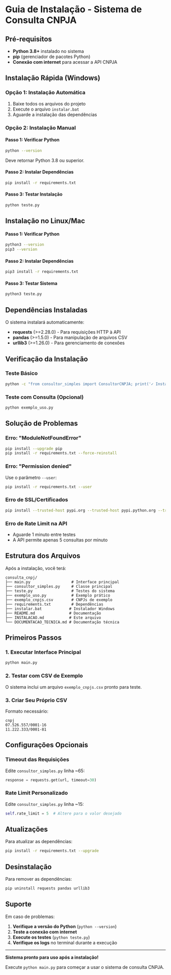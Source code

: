 # Guia de Instalação - Sistema de Consulta CNPJA

## Pré-requisitos

- **Python 3.8+** instalado no sistema
- **pip** (gerenciador de pacotes Python)
- **Conexão com internet** para acessar a API CNPJA

## Instalação Rápida (Windows)

### Opção 1: Instalação Automática
1. Baixe todos os arquivos do projeto
2. Execute o arquivo `instalar.bat`
3. Aguarde a instalação das dependências

### Opção 2: Instalação Manual

#### Passo 1: Verificar Python
```bash
python --version
```
Deve retornar Python 3.8 ou superior.

#### Passo 2: Instalar Dependências
```bash
pip install -r requirements.txt
```

#### Passo 3: Testar Instalação
```bash
python teste.py
```

## Instalação no Linux/Mac

#### Passo 1: Verificar Python
```bash
python3 --version
pip3 --version
```

#### Passo 2: Instalar Dependências
```bash
pip3 install -r requirements.txt
```

#### Passo 3: Testar Sistema
```bash
python3 teste.py
```

## Dependências Instaladas

O sistema instalará automaticamente:

- **requests** (>=2.28.0) - Para requisições HTTP à API
- **pandas** (>=1.5.0) - Para manipulação de arquivos CSV
- **urllib3** (>=1.26.0) - Para gerenciamento de conexões

## Verificação da Instalação

### Teste Básico
```bash
python -c "from consultor_simples import ConsultorCNPJA; print('✓ Instalação OK')"
```

### Teste com Consulta (Opcional)
```bash
python exemplo_uso.py
```

## Solução de Problemas

### Erro: "ModuleNotFoundError"
```bash
pip install --upgrade pip
pip install -r requirements.txt --force-reinstall
```

### Erro: "Permission denied"
Use o parâmetro `--user`:
```bash
pip install -r requirements.txt --user
```

### Erro de SSL/Certificados
```bash
pip install --trusted-host pypi.org --trusted-host pypi.python.org --trusted-host files.pythonhosted.org -r requirements.txt
```

### Erro de Rate Limit na API
- Aguarde 1 minuto entre testes
- A API permite apenas 5 consultas por minuto

## Estrutura dos Arquivos

Após a instalação, você terá:

```
consulta_cnpj/
├── main.py                  # Interface principal
├── consultor_simples.py     # Classe principal
├── teste.py                 # Testes do sistema
├── exemplo_uso.py           # Exemplo prático
├── exemplo_cnpjs.csv        # CNPJs de exemplo
├── requirements.txt         # Dependências
├── instalar.bat            # Instalador Windows
├── README.md               # Documentação
├── INSTALACAO.md           # Este arquivo
└── DOCUMENTACAO_TECNICA.md # Documentação técnica
```

## Primeiros Passos

### 1. Executar Interface Principal
```bash
python main.py
```

### 2. Testar com CSV de Exemplo
O sistema inclui um arquivo `exemplo_cnpjs.csv` pronto para teste.

### 3. Criar Seu Próprio CSV
Formato necessário:
```csv
cnpj
07.526.557/0001-16
11.222.333/0001-81
```

## Configurações Opcionais

### Timeout das Requisições
Edite `consultor_simples.py` linha ~65:
```python
response = requests.get(url, timeout=30)
```

### Rate Limit Personalizado
Edite `consultor_simples.py` linha ~15:
```python
self.rate_limit = 5  # Altere para o valor desejado
```

## Atualizações

Para atualizar as dependências:
```bash
pip install -r requirements.txt --upgrade
```

## Desinstalação

Para remover as dependências:
```bash
pip uninstall requests pandas urllib3
```

## Suporte

Em caso de problemas:

1. **Verifique a versão do Python** (`python --version`)
2. **Teste a conexão com internet**
3. **Execute os testes** (`python teste.py`)
4. **Verifique os logs** no terminal durante a execução

---

**Sistema pronto para uso após a instalação!**

Execute `python main.py` para começar a usar o sistema de consulta CNPJA.
